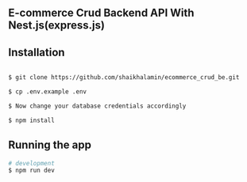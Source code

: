 ## E-commerce Crud Backend API With Nest.js(express.js)

## Installation

```bash

$ git clone https://github.com/shaikhalamin/ecommerce_crud_be.git

$ cp .env.example .env

$ Now change your database credentials accordingly

$ npm install
```

## Running the app

```bash
# development
$ npm run dev

```